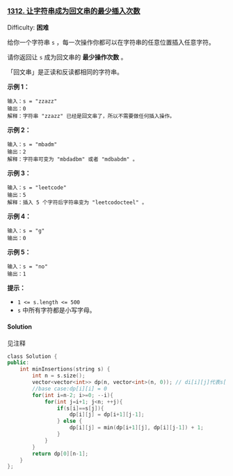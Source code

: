 ### [1312\. 让字符串成为回文串的最少插入次数](https://leetcode-cn.com/problems/minimum-insertion-steps-to-make-a-string-palindrome/)

Difficulty: **困难**


给你一个字符串 `s` ，每一次操作你都可以在字符串的任意位置插入任意字符。

请你返回让 `s` 成为回文串的 **最少操作次数** 。

「回文串」是正读和反读都相同的字符串。

**示例 1：**

```
输入：s = "zzazz"
输出：0
解释：字符串 "zzazz" 已经是回文串了，所以不需要做任何插入操作。
```

**示例 2：**

```
输入：s = "mbadm"
输出：2
解释：字符串可变为 "mbdadbm" 或者 "mdbabdm" 。
```

**示例 3：**

```
输入：s = "leetcode"
输出：5
解释：插入 5 个字符后字符串变为 "leetcodocteel" 。
```

**示例 4：**

```
输入：s = "g"
输出：0
```

**示例 5：**

```
输入：s = "no"
输出：1
```

**提示：**

*   `1 <= s.length <= 500`
*   `s` 中所有字符都是小写字母。


#### Solution

见注释

```cpp
​class Solution {
public:
    int minInsertions(string s) {
        int n = s.size();
        vector<vector<int>> dp(n, vector<int>(n, 0)); // di[i][j]代表s[i]到s[j]最少需要插入几次才能构成回文串
        //base case:dp[i][i] = 0
        for(int i=n-2; i>=0; --i){
            for(int j=i+1; j<n; ++j){
                if(s[i]==s[j]){
                    dp[i][j] = dp[i+1][j-1];
                } else {
                    dp[i][j] = min(dp[i+1][j], dp[i][j-1]) + 1;
                }
            }
        }
        return dp[0][n-1];
    }
};
```